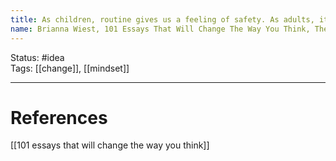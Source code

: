 ```yaml
---
title: As children, routine gives us a feeling of safety. As adults, it gives us a feeling of purpose... It’s the same thing as the fear of the unknown.
name: Brianna Wiest, 101 Essays That Will Change The Way You Think, The Psychology of Daily Routine
---
```


Status: #idea  
Tags:  [[change]], [[mindset]]

---
# References
[[101 essays that will change the way you think]]